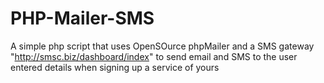 # PHP-Mailer-SMS
A simple php script that uses OpenSOurce phpMailer and a SMS gateway "http://smsc.biz/dashboard/index" to send email and SMS to the user entered details when signing up a service of yours
